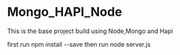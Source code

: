 # Mongo_HAPI_Node
This is the base project  build using  Node,Mongo and Hapi

first run npm install --save
then run node server.js
